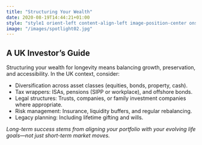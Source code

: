 ```yaml
---
title: "Structuring Your Wealth"
date: 2020-08-19T14:44:21+01:00
style: "style1 orient-left content-align-left image-position-center onscroll-image-fade-in"
image: "/images/spotlight02.jpg"
---
```


## A UK Investor’s Guide

Structuring your wealth for longevity means balancing growth, preservation, and accessibility. In the UK context, consider:

-   Diversification across asset classes (equities, bonds, property, cash).
-   Tax wrappers: ISAs, pensions (SIPP or workplace), and offshore bonds.
-   Legal structures: Trusts, companies, or family investment companies where appropriate.
-   Risk management: Insurance, liquidity buffers, and regular rebalancing.
-   Legacy planning: Including lifetime gifting and wills.

*Long-term success stems from aligning your portfolio with your evolving life goals—not just short-term market moves.*
